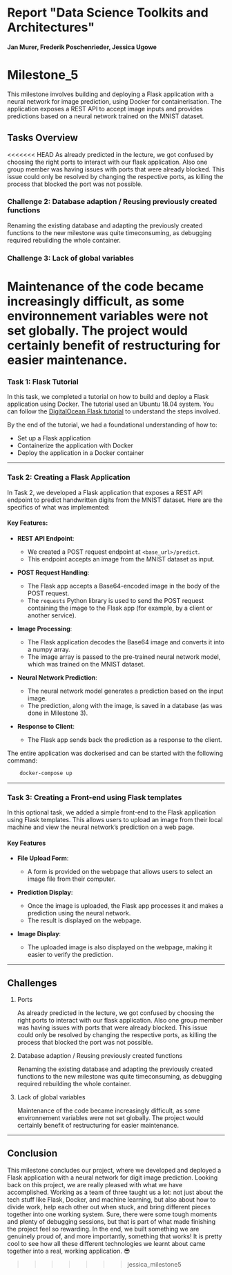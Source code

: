 # Report "Data Science Toolkits and Architectures"
#### Jan Murer, Frederik Poschenrieder, Jessica Ugowe 


# Milestone_5

This milestone involves building and deploying a Flask application with a neural network for image prediction, using Docker for containerisation. The application exposes a REST API to accept image inputs and provides predictions based on a neural network trained on the MNIST dataset.

## Tasks Overview

<<<<<<< HEAD
As already predicted in the lecture, we got confused by choosing the right ports to interact with our flask application. Also one group member was having issues with ports that were already blocked. This issue could only be resolved by changing the respective ports, as killing the process that blocked the port was not possible. 

### Challenge 2: Database adaption / Reusing previously created functions

Renaming the existing database and adapting the previously created functions to the new milestone was quite timeconsuming, as debugging required rebuilding the whole container. 

### Challenge 3: Lack of global variables

Maintenance of the code became increasingly difficult, as some environnement variables were not set globally. The project would certainly benefit of restructuring for easier maintenance. 
=======
### Task 1: Flask Tutorial

In this task, we completed a tutorial on how to build and deploy a Flask application using Docker. The tutorial used an Ubuntu 18.04 system. You can follow the [DigitalOcean Flask tutorial](https://www.digitalocean.com/community/tutorials/how-to-build-and-deploy-a-flask-application-using-docker-on-ubuntu-18-04) to understand the steps involved.

By the end of the tutorial, we had a foundational understanding of how to:
- Set up a Flask application
- Containerize the application with Docker
- Deploy the application in a Docker container

---

### Task 2: Creating a Flask Application

In Task 2, we developed a Flask application that exposes a REST API endpoint to predict handwritten digits from the MNIST dataset. Here are the specifics of what was implemented:

#### Key Features:
- **REST API Endpoint**: 
  - We created a POST request endpoint at `<base_url>/predict`.
  - This endpoint accepts an image from the MNIST dataset as input.
  
- **POST Request Handling**: 
  - The Flask app accepts a Base64-encoded image in the body of the POST request.
  - The `requests` Python library is used to send the POST request containing the image to the Flask app (for example, by a client or another service).
  
- **Image Processing**:
  - The Flask application decodes the Base64 image and converts it into a numpy array.
  - The image array is passed to the pre-trained neural network model, which was trained on the MNIST dataset.

- **Neural Network Prediction**:
  - The neural network model generates a prediction based on the input image.
  - The prediction, along with the image, is saved in a database (as was done in Milestone 3).

- **Response to Client**: 
  - The Flask app sends back the prediction as a response to the client.

The entire application was dockerised and can be started with the following command:

```bash
    docker-compose up
```
---

### Task 3: Creating a Front-end using Flask templates

In this optional task, we added a simple front-end to the Flask application using Flask templates. This allows users to upload an image from their local machine and view the neural network’s prediction on a web page.

#### Key Features

- **File Upload Form**:
  - A form is provided on the webpage that allows users to select an image file from their computer.
  
- **Prediction Display**:
  - Once the image is uploaded, the Flask app processes it and makes a prediction using the neural network.
  - The result is displayed on the webpage.

- **Image Display**:
  - The uploaded image is also displayed on the webpage, making it easier to verify the prediction.

---

## Challenges 

1. Ports

      As already predicted in the lecture, we got confused by choosing the right ports to interact with our flask application. Also one group member was having issues with ports that were already blocked. This issue could only be resolved by changing the respective ports, as killing the process that blocked the port was not possible. 

2. Database adaption / Reusing previously created functions

      Renaming the existing database and adapting the previously created functions to the new milestone was quite timeconsuming, as debugging required rebuilding the whole container. 

3. Lack of global variables

      Maintenance of the code became increasingly difficult, as some environnement variables were not set globally. The project would certainly benefit of restructuring for easier maintenance. 

---

## Conclusion

This milestone concludes our project, where we developed and deployed a Flask application with a neural network for digit image prediction. Looking back on this project, we are really pleased with what we have accomplished. Working as a team of three taught us a lot: not just about the tech stuff like Flask, Docker, and machine learning, but also about how to divide work, help each other out when stuck, and bring different pieces together into one working system. Sure, there were some tough moments and plenty of debugging sessions, but that is part of what made finishing the project feel so rewarding. In the end, we built something we are genuinely proud of, and more importantly, something that works! It is pretty cool to see how all these different technologies we learnt about came together into a real, working application. 😎
>>>>>>> jessica_milestone5

